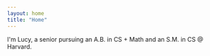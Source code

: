 ```yaml
---
layout: home
title: "Home"
---
```


I'm Lucy, a senior pursuing an A.B. in CS + Math and an S.M. in CS @ Harvard. 

<!-- 
This theme allows an academic person to showcase their research interests, publications, research group, curriculum vitae, any courses that they may be teaching, or anything else they may want to put out into the world.

Academics can use this home page to describe their research interests, display their latest publications, or provide an introduction to their research group. -->
